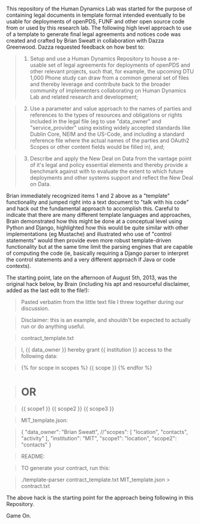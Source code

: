 This repository of the Human Dynamics Lab was started for the purpose of containing legal documents in template format intended eventually to be usable for deployments of openPDS, FUNF and other open source code from or used by this research lab.  The following high level approach to use of a template to generate final legal agreements and notices code was created and crafted by Brian Sweatt in collaboration with Dazza Greenwood. Dazza requested feedback on how best to:

> 1. Setup and use a Human Dynamics Repository to house a re-usable set of legal agreements for deployments of openPDS and other relevant projects, such that, for example, the upcoming DTU 1,000 Phone study can draw from a common general set of files and thereby leverage and contribute back to the broader community of implementers collaborating on Human Dynamics Lab and related research and development;

> 2. Use a parameter and value approach to the names of parties and references to the types of resources and obligations or rights included in the legal file (eg to use "data_owner" and "service_provider" using existing widely accepted standards like Dublin Core, NEIM and the US-Code, and including a standard reference file where the actual names of the parties and OAuth2 Scopes or other content fields would be filled in), and;

> 3. Describe and apply the New Deal on Data from the vantage point of it's legal and policy essential elements and thereby provide a benchmark against with to evaluate the extent to which future deployments and other systems support and reflect the New Deal on Data. 

Brian immediately recognized items 1 and 2 above as a "template" functionality and jumped right into a text document to "talk with his code" and hack out the fundamental approach to accomplish this.  Careful to indicate that there are many different template languages and approaches, Brain demonstrated how this might be done at a conceptual level using Python and Django, highlighted how this would be quite similar with other implementations (eg Mustache) and illustrated who use of "control statements" would then provide even more robust template-driven functionality but at the same time limit the parsing engines that are capable of computing the code (ie, basically requiring a Django parser to interpret the control statements and a very different approach if Java or code contexts).  

The starting point, late on the afternoon of August 5th, 2013, was the original hack below, by Brain (including his apt and resourceful disclaimer, added as the last edit to the file!):

> Pasted verbatim from the little text file I threw together during our discussion.

> Disclaimer: this is an example, and shouldn't be expected to actually run or do anything useful. 

> contract_template.txt

> I, {{ data_owner }} hereby grant {{ institution }} access to the following data:

> {% for scope in scopes %}
>   {{ scope }}
> {% endfor %}

> # OR

>   {{ scope1 }}
>   {{ scope2 }}
>   {{ scope3 }}


> MIT_template.json:

> {
>   "data_owner": "Brian Sweatt", 
>   //"scopes": [ "location", "contacts", "activity" ],
>   "institution": "MIT",
>   "scope1": "location", 
>   "scope2": "contacts"
> }

> README:

> TO generate your contract, run this:

> ./template-parser contract_template.txt MIT_template.json > contract.txt


The above hack is the starting point for the approach being following in this Repository. 

Game On.
